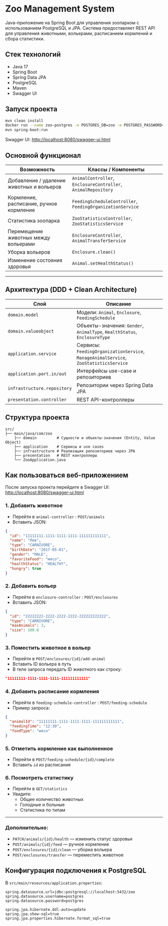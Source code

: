 # Zoo Management System

Java-приложение на Spring Boot для управления зоопарком с использованием PostgreSQL и JPA. Система предоставляет REST API для управления животными, вольерами, расписанием кормлений и сбора статистики.

## Стек технологий

- Java 17  
- Spring Boot  
- Spring Data JPA  
- PostgreSQL  
- Maven  
- Swagger UI  

## Запуск проекта

```bash
mvn clean install
docker run --name zoo-postgres -e POSTGRES_DB=zoo -e POSTGRES_PASSWORD=postgres -p 5432:5432 -d postgres
mvn spring-boot:run
```

Swagger UI: [http://localhost:8080/swagger-ui.html](http://localhost:8080/swagger-ui.html)

## Основной функционал

| Возможность                                      | Классы / Компоненты                                             |
|--------------------------------------------------|-----------------------------------------------------------------|
| Добавление / удаление животных и вольеров        | `AnimalController`, `EnclosureController`, `AnimalRepository`   |
| Кормление, расписание, ручное кормление          | `FeedingScheduleController`, `FeedingOrganizationService`       |
| Статистика зоопарка                              | `ZooStatisticsController`, `ZooStatisticsService`               |
| Перемещение животных между вольерами             | `EnclosureController`, `AnimalTransferService`                  |
| Уборка вольеров                                   | `Enclosure.clean()`                                             |
| Изменение состояния здоровья                     | `Animal.setHealthStatus()`                                      |

---

## Архитектура (DDD + Clean Architecture)

| Слой                | Описание                                                                  |
|---------------------|---------------------------------------------------------------------------|
| `domain.model`      | Модели: `Animal`, `Enclosure`, `FeedingSchedule`                          |
| `domain.valueobject`| Объекты-значения: `Gender`, `AnimalType`, `HealthStatus`, `EnclosureType`|
| `application.service` | Сервисы: `FeedingOrganizationService`, `ManageAnimalService`, `ZooStatisticsService` |
| `application.port.in/out` | Интерфейсы use-case и репозиториев                                  |
| `infrastructure.repository` | Репозитории через Spring Data JPA                                 |
| `presentation.controller`   | REST API-контроллеры                                              |

## Структура проекта

```
src/
├── main/java/com/zoo
    ├── domain         # Сущности и объекты-значения (Entity, Value Object)
    ├── application    # Сервисы и use cases
    ├── infrastructure # Реализация репозиториев через JPA
    ├── presentation   # REST контроллеры
    └── ZooApplication.java
```

## Как пользоваться веб-приложением

После запуска проекта перейдите в Swagger UI:  
[http://localhost:8080/swagger-ui.html](http://localhost:8080/swagger-ui.html)

### 1. Добавить животное

- Перейти в `animal-controller` : `POST/animals`
- Вставить JSON:

```json
{
  "id": "11111111-1111-1111-1111-111111111111",
  "name": "Лев",
  "type": "CARNIVORE",
  "birthDate": "2017-05-01",
  "gender": "MALE",
  "favoriteFood": "мясо",
  "healthStatus": "HEALTHY",
  "hungry": true
}
```

### 2. Добавить вольер

- Перейти в `enclosure-controller` : `POST/enclosures`
- Вставить JSON:

```json
{
  "id": "22222222-2222-2222-2222-222222222222",
  "type": "CARNIVORE",
  "maxAnimals": 3,
  "size": 100.0
}
```

### 3. Поместить животное в вольер

- Перейти в `POST/enclosures/{id}/add-animal`
- Вставить ID вольера в путь 
- В теле запроса передать ID животного как строку:

```json
"11111111-1111-1111-1111-111111111111"
```

### 4. Добавить расписание кормления

- Перейти в `feeding-schedule-controller` : `POST/feeding-schedule`
- Пример запроса:

```json
{
  "animalId": "11111111-1111-1111-1111-111111111111",
  "feedingTime": "12:30",
  "foodType": "мясо"
}
```

### 5. Отметить кормление как выполненное

- Перейти в `POST/feeding-schedule/{id}/complete`
- Вставить `id` из расписания

### 6. Посмотреть статистику

- Перейти в `GET/statistics`
- Увидите:
  - Общее количество животных
  - Голодные и больные
  - Статистика по типам

---

### Дополнительно:

- `PATCH/animals/{id}/health` — изменить статус здоровья
- `POST/animals/{id}/feed` — ручное кормление
- `POST/enclosures/{id}/clean` — уборка вольера
- `POST/enclosures/transfer` — переместить животное


## Конфигурация подключения к PostgreSQL

В `src/main/resources/application.properties`:

```properties
spring.datasource.url=jdbc:postgresql://localhost:5432/zoo
spring.datasource.username=postgres
spring.datasource.password=postgres

spring.jpa.hibernate.ddl-auto=update
spring.jpa.show-sql=true
spring.jpa.properties.hibernate.format_sql=true
```